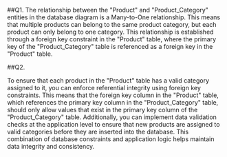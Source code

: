 ##Q1. 
The relationship between the "Product" and "Product_Category" entities in the database diagram is a Many-to-One relationship. This means that multiple products can belong to the same product category, but each product can only belong to one category. This relationship is established through a foreign key constraint in the "Product" table, where the primary key of the "Product_Category" table is referenced as a foreign key in the "Product" table.

##Q2.

 To ensure that each product in the "Product" table has a valid category assigned to it, you can enforce referential integrity using foreign key constraints. This means that the foreign key column in the "Product" table, which references the primary key column in the "Product_Category" table, should only allow values that exist in the primary key column of the "Product_Category" table. Additionally, you can implement data validation checks at the application level to ensure that new products are assigned to valid categories before they are inserted into the database. This combination of database constraints and application logic helps maintain data integrity and consistency.